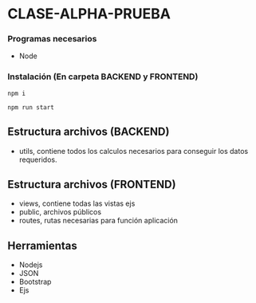 # CLASE-ALPHA-PRUEBA

### Programas necesarios

-   Node

### Instalación (En carpeta BACKEND y FRONTEND)

```
npm i

npm run start
```

## Estructura archivos (BACKEND)

-   utils, contiene todos los calculos necesarios para conseguir los datos requeridos.

## Estructura archivos (FRONTEND)

-   views, contiene todas las vistas ejs
-   public, archivos públicos
-   routes, rutas necesarias para función aplicación


## Herramientas

-   Nodejs
-   JSON
-   Bootstrap
-   Ejs
